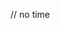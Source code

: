 // no time

<!---
zreley/zreley is a ✨ special ✨ repository because its `README.md` (this file) appears on your GitHub profile.
You can click the Preview link to take a look at your changes.
--->
